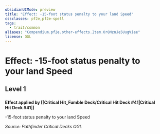 ```yaml
---
obsidianUIMode: preview
title: "Effect: -15-foot status penalty to your land Speed"
cssclasses: pf2e,pf2e-spell
tags:
  - trait/common
aliases: "Compendium.pf2e.other-effects.Item.0r8MznJe5UugViee"
license: OGL
---
```

# Effect: -15-foot status penalty to your land Speed
## Level 1
### 






**Effect applied by [[Critical Hit_Fumble Deck/Critical Hit Deck #41|Critical Hit Deck #41]]**

\-15-foot status penalty to your land Speed

*Source: Pathfinder Critical Decks*
*OGL*